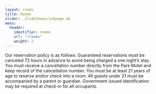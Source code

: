 ```yaml
---
layout: rooms
title: Rooms
slider: _slideshows/subpage.md
menu:
  header:
    identifier: rooms
    url: "/rooms"
    weight: 2
---
```


Our reservation policy is as follows:
Guaranteed reservations must be canceled 72 hours in advance to avoid being charged a one night’s stay.
You must receive a cancellation number directly from the Park Motel and keep record of the cancellation number.
You must be at least 21 years of age to reserve and/or check into a room. All guests under 21 must be accompanied by a parent or guardian. Government issued identification may be required at check-in for all occupants.
